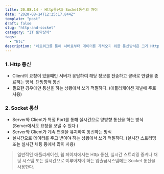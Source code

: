 ```yaml
---
title: 20.08.14 - Http통신과 Socket통신의 차이
date: "2020-08-14T12:25:17.844Z"
template: "post"
draft: false
slug: "http-and-socket"
category: "IT 토막상식"
tags:
  - "Etc"
description: "네트워크를 통해 서버로부터 데이터를 가져오기 위한 통신방식은 크게 Http와 Socket이 있다. 두 방식의 차이에 대해 알아보자."
---
```


### 1. Http 통신
- Client의 요청이 있을때만 서버가 응답하여 해당 정보를 전송하고 곧바로 연결을 종료하는 방식. 단방향적 통신
- 필요한 경우에만 통신을 하는 상황에서 쓰기 적절하다. (애플리케이션 개발에 주로 사용)

### 2. Socket 통신
- Server와 Client가 특정 Port를 통해 실시간으로 양방향 통신을 하는 방식 (Server에서도 요청을 보낼 수 있다.)
- Server와 Client가 계속 연결을 유지하여 통신하는 방식
- 실시간으로 데이터를 주고 받아야 하는 상황에서 쓰기 적절하다. (실시간 스트리밍 또는 실시간 채팅 등에서 많이 사용)

> 일반적인 애플리케이션, 웹 페이지에서는 Http 통신, 실시간 스트리밍 중계나 채팅 시스템 또는 실시간으로 이루어져야 하는 입출금시스템에는 Socket 통신을 사용한다.
